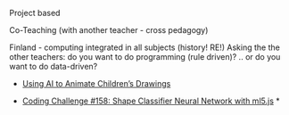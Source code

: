 


Project based

Co-Teaching (with another teacher - cross pedagogy)

Finland - computing integrated in all subjects (history! RE!)
    Asking the the other teachers: do you want to do programming (rule driven)? .. or do you want to do data-driven?


* [Using AI to Animate Children’s Drawings ](https://about.fb.com/news/2021/12/using-ai-to-animate-childrens-drawings/)

* [Coding Challenge #158: Shape Classifier Neural Network with ml5.js](https://www.youtube.com/watch?v=3MqJzMvHE3E)
    * 